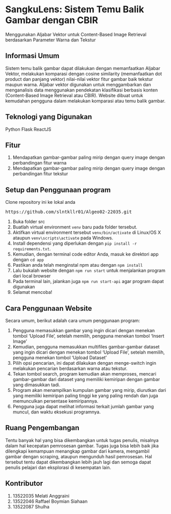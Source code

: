 # SangkuLens: Sistem Temu Balik Gambar dengan CBIR
Menggunakan Aljabar Vektor untuk Content-Based Image Retrieval berdasarkan Parameter Warna dan Tekstur

##  Informasi Umum
Sistem temu balik gambar dapat dilakukan dengan  memanfaatkan Aljabar Vektor, melakukan komparasi dengan cosine similarity (memanfaatkan dot product dan panjang vektor) nilai-nilai vektor fitur gambar baik tekstur maupun warna. Aljabar vektor digunakan untuk menggambarkan dan menganalisis data menggunakan pendekatan klasifikasi berbasis konten (Content-Based Image Retrieval atau CBIR). Website dibuat untuk kemudahan pengguna dalam melakukan komparasi atau temu balik gambar.

## Teknologi yang Digunakan
Python
Flask
ReactJS

## Fitur
1. Mendapatkan gambar-gambar paling mirip dengan query image dengan perbandingan fitur warna
2. Mendapatkan gambar-gambar paling mirip dengan query image dengan perbandingan fitur tekstur

## Setup dan Penggunaan program
Clone repository ini ke lokal anda
<pre>
https://github.com/slntkllr01/Algeo02-22035.git
</pre>

1. Buka folder src
2. Buatlah virtual environment `venv` baru pada folder tersebut.
3. Aktifkan virtual environment tersebut `venv/bin/activate` di Linux/OS X ataupun `venv\scripts\activate` pada Windows.
4. Install dependensi yang diperlukan dengan `pip install -r requirements.txt`.
5. Kemudian, dengan terminal code editor Anda, masuk ke direktori app dengan `cd app`
6. Pastikan anda telah menginstal npm atau dengan `npm install`
7. Lalu bukalah website dengan `npm run start` untuk menjalankan program dari local browser
8. Pada terminal lain, jalankan juga  `npm run start-api` agar program dapat digunakan
9. Selamat mencoba!
   
## Cara Penggunaan Website
Secara umum, berikut adalah cara umum penggunaan program:
1. Pengguna memasukkan gambar yang ingin dicari dengan menekan tombol ‘Upload File’, setelah memilih, pengguna menekan tombol ‘Insert Image’
2. Kemudian, pengguna memasukkan multifiles gambar-gambar dataset yang ingin dicari dengan menekan tombol ‘Upload File’, setelah memilih, pengguna menekan tombol ‘Upload Dataset’
3. Pilih opsi pencarian, ini dapat dilakukan dengan menge-switch ingin melakukan pencarian berdasarkan warna atau tekstur.
4. Tekan tombol search, program kemudian akan memproses, mencari gambar-gambar dari dataset yang memiliki kemiripan dengan gambar yang dimasukkan tadi.
5. Program akan menampilkan kumpulan gambar yang mirip, diurutkan dari yang memiliki kemiripan paling tinggi ke yang paling rendah dan juga memunculkan persentase kemiripannya. 
6. Pengguna juga dapat melihat informasi terkait jumlah gambar yang muncul, dan waktu eksekusi programnya.

## Ruang Pengembangan
Tentu banyak hal yang bisa dikembangkan untuk tugas penulis, misalnya dalam hal kecepatan pemrosesan gambar. Tugas juga bisa lebih baik jika dilengkapi kemampuan menangkap gambar dari kamera, mengambil gambar dengan scraping, ataupun mengunduh hasil pemrosesan. Hal tersebut tentu dapat dikembangkan lebih jauh lagi dan semoga dapat penulis pelajari dan eksplorasi di kesempatan lain.

## Kontributor
1. 13522035 Melati Anggraini
2. 13522046 Raffael Boymian Siahaan
3. 13522087 Shulha
